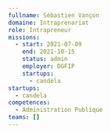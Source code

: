```yaml
---
fullname: Sébastien Vançon
domaine: Intraprenariat
role: Intrapreneur
missions:
  - start: 2021-07-09
    end: 2021-10-15
    status: admin
    employer: DGFIP
    startups:
      - candela
startups:
  - candela
competences:
  - Administration Publique
teams: []
---
```

